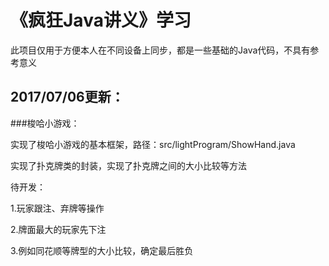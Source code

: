 《疯狂Java讲义》学习
========
此项目仅用于方便本人在不同设备上同步，都是一些基础的Java代码，不具有参考意义

2017/07/06更新：
--------
###梭哈小游戏：

实现了梭哈小游戏的基本框架，路径：src/lightProgram/ShowHand.java

实现了扑克牌类的封装，实现了扑克牌之间的大小比较等方法

待开发：

1.玩家跟注、弃牌等操作

2.牌面最大的玩家先下注

3.例如同花顺等牌型的大小比较，确定最后胜负
